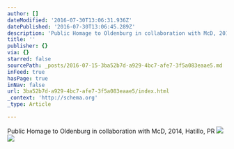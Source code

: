 ```yaml
---
author: []
dateModified: '2016-07-30T13:06:31.936Z'
datePublished: '2016-07-30T13:06:45.289Z'
description: 'Public Homage to Oldenburg in collaboration with McD, 2014, Hatillo, PR'
title: ''
publisher: {}
via: {}
starred: false
sourcePath: _posts/2016-07-15-3ba52b7d-a929-4bc7-afe7-3f5a083eaae5.md
inFeed: true
hasPage: true
inNav: false
url: 3ba52b7d-a929-4bc7-afe7-3f5a083eaae5/index.html
_context: 'http://schema.org'
_type: Article

---
```

Public Homage to Oldenburg in collaboration with McD, 2014, Hatillo, PR
![](https://the-grid-user-content.s3-us-west-2.amazonaws.com/1aa3d65e-f8f1-4b4e-a4b5-638c27bed113.jpg)
![](https://the-grid-user-content.s3-us-west-2.amazonaws.com/1aa3d65e-f8f1-4b4e-a4b5-638c27bed113.jpg)